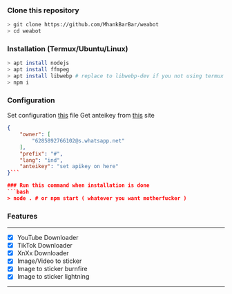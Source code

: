 ### Clone this repository
```bash
> git clone https://github.com/MhankBarBar/weabot
> cd weabot
```

### Installation (Termux/Ubuntu/Linux)
```bash
> apt install nodejs
> apt install ffmpeg
> apt install libwebp # replace to libwebp-dev if you not using termux
> npm i
```

### Configuration
Set configuration [this](https://github.com/MhankBarBar/weabot/blob/master/src/settings.json) file
Get anteikey from [this](https://antei.codes) site
```json
{
    "owner": [
        "6285892766102@s.whatsapp.net"
    ],
    "prefix": "#",
    "lang": "ind",
    "anteikey": "set apikey on here"
}```

### Run this command when installation is done
```bash
> node . # or npm start ( whatever you want motherfucker )
```

### Features
------------------
- [x] YouTube Downloader
- [x] TikTok Downloader
- [x] XnXx Downloader
- [x] Image/Video to sticker
- [x] Image to sticker burnfire
- [x] Image to sticker lightning
------------------
